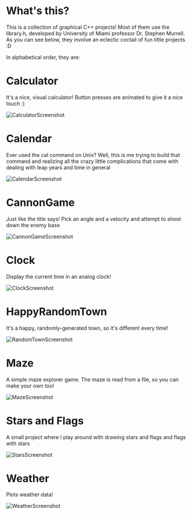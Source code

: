 # What's this?

This is a collection of graphical C++ projects! Most of them use the library.h, developed by University of Miami professor Dr. Stephen Murrell. As you can see below, they involve an eclectic coctail of fun little projects :D

In alphabetical order, they are:

# Calculator

It's a nice, visual calculator! Button presses are animated to give it a nice touch :)

![CalculatorScreenshot](https://github.com/sosavle/CPP-Graphical-Programming/blob/master/Screenshots/Calculator.png)

# Calendar

Ever used the cal command on Unix? Well, this is me trying to build that command and realizing all the crazy little complications that come with dealing with leap years and time in general

![CalendarScreenshot](https://github.com/sosavle/CPP-Graphical-Programming/blob/master/Screenshots/Calendar.png)

# CannonGame

Just like the title says! Pick an angle and a velocity and attempt to shoot down the enemy base

![CannonGameScreenshot](https://github.com/sosavle/CPP-Graphical-Programming/blob/master/Screenshots/CannonGame.png)

# Clock

Display the current time in an analog clock!

![ClockScreenshot](https://github.com/sosavle/CPP-Graphical-Programming/blob/master/Screenshots/Clock.png)

# HappyRandomTown

It's a happy, randomly-generated town, so it's different every time!

![RandomTownScreenshot](https://github.com/sosavle/CPP-Graphical-Programming/blob/master/Screenshots/HappyTown.png)

# Maze

A simple maze explorer game. The maze is read from a file, so you can make your own too!

![MazeScreenshot](https://github.com/sosavle/CPP-Graphical-Programming/blob/master/Screenshots/Maze.png)

# Stars and Flags

A small project where I play around with drawing stars and flags and flags with stars

![StarsScreenshot](https://github.com/sosavle/CPP-Graphical-Programming/blob/master/Screenshots/StarsAndFlags.png)

# Weather

Plots weather data!

![WeatherScreenshot](https://github.com/sosavle/CPP-Graphical-Programming/blob/master/Screenshots/Weather.png)
